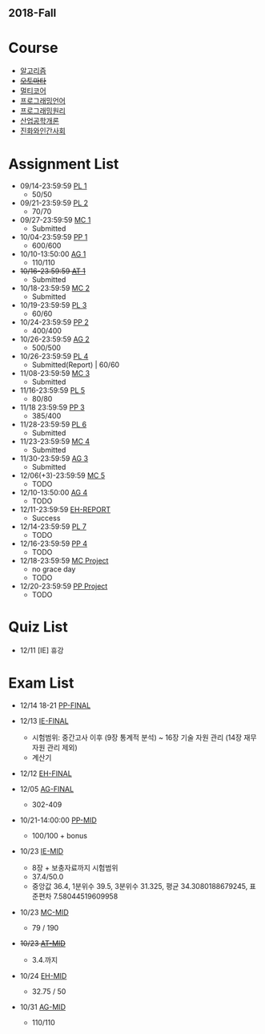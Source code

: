 ## 2018-Fall

# Course
- [알고리즘](http://etl.snu.ac.kr/course/view.php?id=146806)
- ~~[오토마타](http://theory.snu.ac.kr/?page_id=1388)~~
- [멀티코어](http://etl.snu.ac.kr/course/view.php?id=148565)
- [프로그래밍언어](http://ropas.snu.ac.kr/~kwang/4190.310/18/)
- [프로그래밍원리](https://github.com/snu-sf-class/pp201802)
- [산업공학개론](http://etl.snu.ac.kr/course/view.php?id=150381)
- [진화와인간사회](http://etl.snu.ac.kr/course/view.php?id=145487)

# Assignment List
- 09/14-23:59:59 [PL 1](http://ropas.snu.ac.kr/~kwang/4190.310/18/hw1.pdf)
  - 50/50
- 09/21-23:59:59 [PL 2](http://ropas.snu.ac.kr/~kwang/4190.310/18/hw2.pdf)
  - 70/70
- 09/27-23:59:59 [MC 1](http://etl.snu.ac.kr/mod/ubboard/article.php?id=722862&bwid=1542019)
  - Submitted
- 10/04-23:59:59 [PP 1](https://github.com/snu-sf-class/pp201802/tree/master/assignments/hw1)
  - 600/600
- 10/10-13:50:00 [AG 1](http://etl.snu.ac.kr/mod/assign/view.php?id=760297)
  - 110/110
- ~~10/16-23:59:59 [AT 1](http://theory.snu.ac.kr/?page_id=1388&uid=377&mod=document)~~
  - Submitted
- 10/18-23:59:59 [MC 2](http://etl.snu.ac.kr/mod/ubboard/article.php?id=722862&bwid=1542019)
  - Submitted
- 10/19-23:59:59 [PL 3](http://ropas.snu.ac.kr/~kwang/4190.310/18/hw3.pdf)
  - 60/60
- 10/24-23:59:59 [PP 2](https://github.com/snu-sf-class/pp201802/tree/master/assignments/hw2)
  - 400/400
- 10/26-23:59:59 [AG 2](http://etl.snu.ac.kr/mod/assign/index.php?id=146806)
  - 500/500
- 10/26-23:59:59 [PL 4](http://ropas.snu.ac.kr/~kwang/4190.310/18/hw4.pdf)
  - Submitted(Report) | 60/60
- 11/08-23:59:59 [MC 3](http://etl.snu.ac.kr/mod/ubboard/article.php?id=722862&bwid=1583968)
  - Submitted
- 11/16-23:59:59 [PL 5](http://ropas.snu.ac.kr/~kwang/4190.310/18/hw5.pdf)
  - 80/80
- 11/18 23:59:59 [PP 3](https://github.com/snu-sf-class/pp201802/tree/master/assignments/hw3)
  - 385/400
- 11/28-23:59:59 [PL 6](http://ropas.snu.ac.kr/~kwang/4190.310/18/hw6.pdf)
  - Submitted
- 11/23-23:59:59 [MC 4](http://etl.snu.ac.kr/mod/ubboard/article.php?id=722862&bwid=1600823)
  - Submitted
- 11/30-23:59:59 [AG 3](http://etl.snu.ac.kr/course/view.php?id=146806)
  - Submitted
- 12/06(+3)-23:59:59 [MC 5](http://etl.snu.ac.kr/mod/ubboard/article.php?id=722862&bwid=1611740)
  - TODO
- 12/10-13:50:00 [AG 4](http://etl.snu.ac.kr/course/view.php?id=146806)
  - TODO
- 12/11-23:59:59 [EH-REPORT](http://etl.snu.ac.kr/course/view.php?id=145487)
  - Success
- 12/14-23:59:59 [PL 7](http://ropas.snu.ac.kr/~kwang/4190.310/18/hw7.pdf)
  - TODO
- 12/16-23:59:59 [PP 4](https://github.com/snu-sf-class/pp201802/tree/master/assignments/hw4)
  - TODO
- 12/18-23:59:59 [MC Project](http://etl.snu.ac.kr/mod/ubboard/article.php?id=722862&bwid=1604985)
  - no grace day
  - TODO
- 12/20-23:59:59 [PP Project](https://github.com/snu-sf-class/pp201802/tree/master/Project)
  - TODO


# Quiz List
  - 12/11 [IE] 휴강

# Exam List
- 12/14 18-21 [PP-FINAL](https://github.com/snu-sf-class/pp201802/issues/33)
- 12/13 [IE-FINAL](http://etl.snu.ac.kr/mod/ubboard/article.php?id=724648&bwid=1614709)
  - 시험범위: 중간고사 이후 (9장 통계적 분석) ~ 16장 기술 자원 관리 (14장 재무 자원 관리 제외)
  - 계산기
- 12/12 [EH-FINAL](http://etl.snu.ac.kr/mod/ubboard/article.php?id=746085&bwid=1614154)
- 12/05 [AG-FINAL](http://etl.snu.ac.kr/mod/ubboard/article.php?id=721819&bwid=1611362)
  - 302-409

- 10/21-14:00:00 [PP-MID](https://github.com/snu-sf-class/pp201802)
  - 100/100 + bonus
- 10/23 [IE-MID](http://etl.snu.ac.kr/mod/ubboard/article.php?id=724648&bwid=1555861)
  - 8장 + 보충자료까지 시험범위
  - 37.4/50.0 
  - 중앙값	36.4, 1분위수	39.5, 3분위수	31.325, 평균	34.3080188679245, 표준편차	7.58044519609958

- 10/23 [MC-MID](http://etl.snu.ac.kr/mod/ubboard/article.php?id=722860&bwid=1544164)
  - 79 / 190
- ~~10/23 [AT-MID]()~~
  - 3.4.까지
- 10/24 [EH-MID]()
  - 32.75 / 50
- 10/31 [AG-MID]()
  - 110/110

